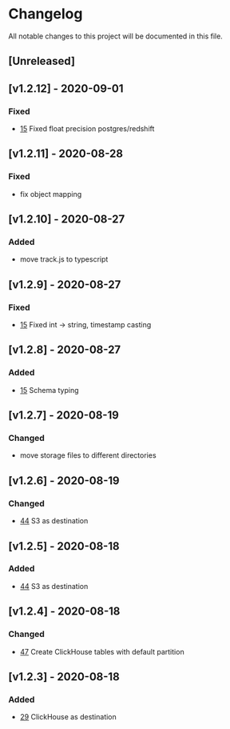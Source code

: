 # Changelog
All notable changes to this project will be documented in this file.

## [Unreleased]

## [v1.2.12] - 2020-09-01
### Fixed
- [15](https://github.com/ksensehq/eventnative/issues/15) Fixed float precision postgres/redshift

## [v1.2.11] - 2020-08-28
### Fixed
- fix object mapping

## [v1.2.10] - 2020-08-27
### Added
- move track.js to typescript

## [v1.2.9] - 2020-08-27
### Fixed
- [15](https://github.com/ksensehq/eventnative/issues/15) Fixed int -> string, timestamp casting

## [v1.2.8] - 2020-08-27
### Added
- [15](https://github.com/ksensehq/eventnative/issues/15) Schema typing

## [v1.2.7] - 2020-08-19
### Changed
- move storage files to different directories

## [v1.2.6] - 2020-08-19
### Changed
- [44](https://github.com/ksensehq/eventnative/issues/44) S3 as destination

## [v1.2.5] - 2020-08-18
### Added
- [44](https://github.com/ksensehq/eventnative/issues/44) S3 as destination

## [v1.2.4] - 2020-08-18
### Changed
- [47](https://github.com/ksensehq/eventnative/issues/47) Create ClickHouse tables with default partition

## [v1.2.3] - 2020-08-18
### Added
- [29](https://github.com/ksensehq/eventnative/issues/29) ClickHouse as destination